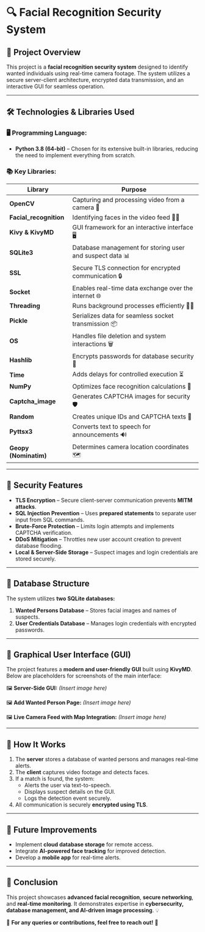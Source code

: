 # 🔍 **Facial Recognition Security System**

## 📌 **Project Overview**
This project is a **facial recognition security system** designed to identify wanted individuals using real-time camera footage. The system utilizes a secure server-client architecture, encrypted data transmission, and an interactive GUI for seamless operation.

---

## 🛠 **Technologies & Libraries Used**
### **🖥 Programming Language:**
- **Python 3.8 (64-bit)** – Chosen for its extensive built-in libraries, reducing the need to implement everything from scratch.

### **📚 Key Libraries:**
| Library | Purpose |
|---------|---------|
| **OpenCV** | Capturing and processing video from a camera 🎥 |
| **Facial_recognition** | Identifying faces in the video feed 🧑‍💻 |
| **Kivy & KivyMD** | GUI framework for an interactive interface 🖥️ |
| **SQLite3** | Database management for storing user and suspect data 📊 |
| **SSL** | Secure TLS connection for encrypted communication 🔒 |
| **Socket** | Enables real-time data exchange over the internet 🌐 |
| **Threading** | Runs background processes efficiently 🏃‍♂️ |
| **Pickle** | Serializes data for seamless socket transmission 📦 |
| **OS** | Handles file deletion and system interactions 🗑️ |
| **Hashlib** | Encrypts passwords for database security 🔐 |
| **Time** | Adds delays for controlled execution ⏳ |
| **NumPy** | Optimizes face recognition calculations 🔢 |
| **Captcha_image** | Generates CAPTCHA images for security 🛡️ |
| **Random** | Creates unique IDs and CAPTCHA texts 🎲 |
| **Pyttsx3** | Converts text to speech for announcements 🔊 |
| **Geopy (Nominatim)** | Determines camera location coordinates 🗺️ |

---

## 🔑 **Security Features**
- **TLS Encryption** – Secure client-server communication prevents **MITM attacks**.
- **SQL Injection Prevention** – Uses **prepared statements** to separate user input from SQL commands.
- **Brute-Force Protection** – Limits login attempts and implements CAPTCHA verification.
- **DDoS Mitigation** – Throttles new user account creation to prevent database flooding.
- **Local & Server-Side Storage** – Suspect images and login credentials are stored securely.

---

## 📁 **Database Structure**
The system utilizes **two SQLite databases:**
1. **Wanted Persons Database** – Stores facial images and names of suspects.
2. **User Credentials Database** – Manages login credentials with encrypted passwords.

---

## 🎨 **Graphical User Interface (GUI)**
The project features a **modern and user-friendly GUI** built using **KivyMD**. Below are placeholders for screenshots of the main interface:

🖼️ **Server-Side GUI:**
*(Insert image here)*

🖼️ **Add Wanted Person Page:**
*(Insert image here)*

🖼️ **Live Camera Feed with Map Integration:**
*(Insert image here)*

---

## 📡 **How It Works**
1. The **server** stores a database of wanted persons and manages real-time alerts.
2. The **client** captures video footage and detects faces.
3. If a match is found, the system:
   - Alerts the user via text-to-speech.
   - Displays suspect details on the GUI.
   - Logs the detection event securely.
4. All communication is securely **encrypted using TLS**.

---

## 🚀 **Future Improvements**
- Implement **cloud database storage** for remote access.
- Integrate **AI-powered face tracking** for improved detection.
- Develop a **mobile app** for real-time alerts.

---

## 📜 **Conclusion**
This project showcases **advanced facial recognition**, **secure networking**, and **real-time monitoring**. It demonstrates expertise in **cybersecurity, database management, and AI-driven image processing**. 💡

📩 **For any queries or contributions, feel free to reach out!** 🚀

